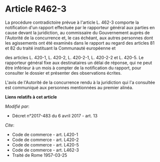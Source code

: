 # Article R462-3

La procédure contradictoire prévue à l'article L. 462-3 comporte la notification d'un rapport effectuée par le rapporteur
général aux parties en cause devant la juridiction, au commissaire du Gouvernement auprès de l'Autorité de la concurrence et,
le cas échéant, aux autres personnes dont les agissements ont été examinés dans le rapport au regard des articles 81 et 82 du
traité instituant la Communauté européenne et 

des articles L. 420-1, L. 420-2, L. 420-2-1, L. 420-2-2 et L. 420-5. Le rapporteur général fixe aux destinataires un délai de
réponse, qui ne peut être inférieur à un mois à compter de la notification du rapport, pour consulter le dossier et présenter
des observations écrites. 

L'avis de l'Autorité de la concurrence rendu à la juridiction qui l'a consultée est communiqué aux personnes mentionnées au
premier alinéa.

**Liens relatifs à cet article**

_Modifié par_:

  - Décret n°2017-483 du 6 avril 2017 - art. 13

_Cite_:

  - Code de commerce - art. L420-1
  - Code de commerce - art. L420-2
  - Code de commerce - art. L420-5
  - Code de commerce - art. L462-3
  - Traité de Rome 1957-03-25
